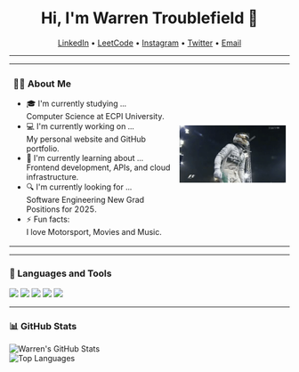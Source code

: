 <h1 align="center">Hi, I'm Warren Troublefield 👋</h1>

<p align="center">
  <a href="https://www.linkedin.com/in/warren-troublefield-jr-51b124270">LinkedIn</a> •
  <a href="https://leetcode.com/u/WarrenTroublefield/">LeetCode</a> •
  <a href="https://www.instagram.com/warrengotkicks/">Instagram</a> •
  <a href="https://www.twitter.com/ShoeR6S">Twitter</a> •
  <a href="mailto:swegmoneylife@gmail.com">Email</a>
</p>

---

<table>
<tr>
<td>

### 👨‍💻 About Me

- 🎓 I'm currently studying ...  
  Computer Science at ECPI University.
- 💻 I'm currently working on ...  
  My personal website and GitHub portfolio.
- 🌱 I'm currently learning about ...  
  Frontend development, APIs, and cloud infrastructure.
- 🔍 I'm currently looking for ...  
  Software Engineering New Grad Positions for 2025.
- ⚡ Fun facts:  
  I love Motorsport, Movies and Music.

</td>
<td align="center">
  <img src="https://raw.githubusercontent.com/WarrenTroublefield/WarrenTroublefield/main/imO3tiu-ezgif.com-video-to-gif-converter.gif" width="300" alt="Lewis Hamilton"/>
</td>
</tr>
</table>

---

### 🧰 Languages and Tools

<p>
  <img src="https://img.shields.io/badge/Python-3670A0?style=for-the-badge&logo=python&logoColor=white"/>
  <img src="https://img.shields.io/badge/JavaScript-F7DF1E?style=for-the-badge&logo=javascript&logoColor=black"/>
  <img src="https://img.shields.io/badge/HTML5-E34F26?style=for-the-badge&logo=html5&logoColor=white"/>
  <img src="https://img.shields.io/badge/CSS3-1572B6?style=for-the-badge&logo=css3&logoColor=white"/>
  <img src="https://img.shields.io/badge/MySQL-00758F?style=for-the-badge&logo=mysql&logoColor=white"/>
</p>

---

### 📊 GitHub Stats

![Warren's GitHub Stats](https://github-readme-stats.vercel.app/api?username=WarrenTroublefield&show_icons=true&theme=radical)  
![Top Languages](https://github-readme-stats.vercel.app/api/top-langs/?username=WarrenTroublefield&layout=compact&theme=radical)
